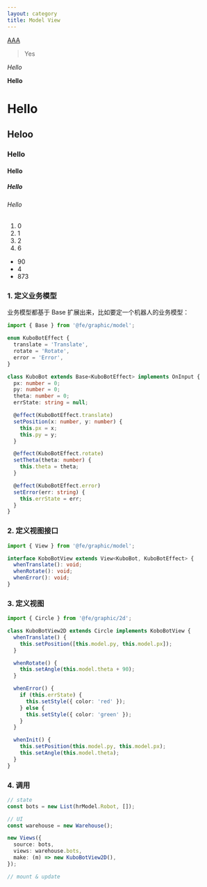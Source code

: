 ```yaml
---
layout: category
title: Model View
---
```


<a href="#">AAA</a>

> Yes

_Hello_

**Hello**

# Hello

## Heloo

### Hello

#### Hello

##### Hello

###### Hello

1. 0
2. 1
3. 2
4. 6

- 90
- 4
- 873

### 1. 定义业务模型

业务模型都基于 Base 扩展出来，比如要定一个机器人的业务模型：

```ts
import { Base } from '@fe/graphic/model';

enum KuboBotEffect {
  translate = 'Translate',
  rotate = 'Rotate',
  error = 'Error',
}

class KuboBot extends Base<KuboBotEffect> implements OnInput {
  px: number = 0;
  py: number = 0;
  theta: number = 0;
  errState: string = null;

  @effect(KuboBotEffect.translate)
  setPosition(x: number, y: number) {
    this.px = x;
    this.py = y;
  }

  @effect(KuboBotEffect.rotate)
  setTheta(theta: number) {
    this.theta = theta;
  }

  @effect(KuboBotEffect.error)
  setError(err: string) {
    this.errState = err;
  }
}
```

### 2. 定义视图接口

```ts
import { View } from '@fe/graphic/model';

interface KoboBotView extends View<KuboBot, KuboBotEffect> {
  whenTranslate(): void;
  whenRotate(): void;
  whenError(): void;
}
```

### 3. 定义视图

```ts
import { Circle } from '@fe/graphic/2d';

class KuboBotView2D extends Circle implements KoboBotView {
  whenTranslate() {
    this.setPosition([this.model.py, this.model.px]);
  }

  whenRotate() {
    this.setAngle(this.model.theta + 90);
  }

  whenError() {
    if (this.errState) {
      this.setStyle({ color: 'red' });
    } else {
      this.setStyle({ color: 'green' });
    }
  }

  whenInit() {
    this.setPosition(this.model.py, this.model.px);
    this.setAngle(this.model.theta);
  }
}
```

### 4. 调用

```ts
// state
const bots = new List(hrModel.Robot, []);

// UI
const warehouse = new Warehouse();

new Views({
  source: bots,
  views: warehouse.bots,
  make: (m) => new KuboBotView2D(),
});

// mount & update
```
